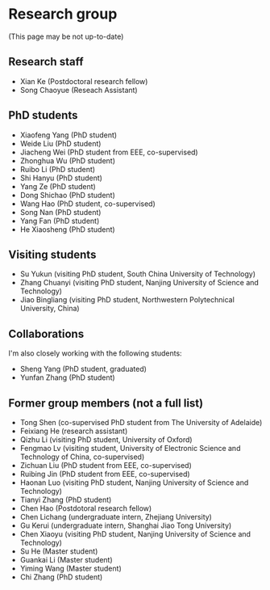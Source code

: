 
# Research group
(This page may be not up-to-date)

## Research staff
- Xian Ke (Postdoctoral research fellow)
- Song Chaoyue (Reseach Assistant)

## PhD students
- Xiaofeng Yang (PhD student)
- Weide Liu (PhD student)
- Jiacheng Wei (PhD student from EEE, co-supervised)
- Zhonghua Wu (PhD student)
- Ruibo Li (PhD student)
- Shi Hanyu (PhD student)
- Yang Ze (PhD student)
- Dong Shichao (PhD student)
- Wang Hao (PhD student, co-supervised)
- Song Nan (PhD student)
- Yang Fan (PhD student)
- He Xiaosheng (PhD student)


## Visiting students
- Su Yukun (visiting PhD student, South China University of Technology)
- Zhang Chuanyi (visiting PhD student, Nanjing University of Science and Technology)
- Jiao Bingliang (visiting PhD student, Northwestern Polytechnical University, China)


## Collaborations
I'm also closely working with the following students:  
- Sheng Yang (PhD student, graduated)
- Yunfan Zhang (PhD student)

## Former group members (not a full list)
- Tong Shen (co-supervised PhD student from The University of Adelaide)
- Feixiang He (research assistant)
- Qizhu Li (visiting PhD student, University of Oxford)
- Fengmao Lv (visiting student, University of Electronic Science and Technology of China, co-supervised)
- Zichuan Liu (PhD student from EEE, co-supervised)
- Ruibing Jin (PhD student from EEE, co-supervised)
- Haonan Luo (visiting PhD student, Nanjing University of Science and Technology)
- Tianyi Zhang (PhD student)
- Chen Hao (Postdotoral research fellow)
- Chen Lichang (undergraduate intern, Zhejiang University)
- Gu Kerui (undergraduate intern, Shanghai Jiao Tong University)
- Chen Xiaoyu (visiting PhD student, Nanjing University of Science and Technology)
- Su He (Master student)
- Guankai Li (Master student)
- Yiming Wang (Master student) 
- Chi Zhang (PhD student)

